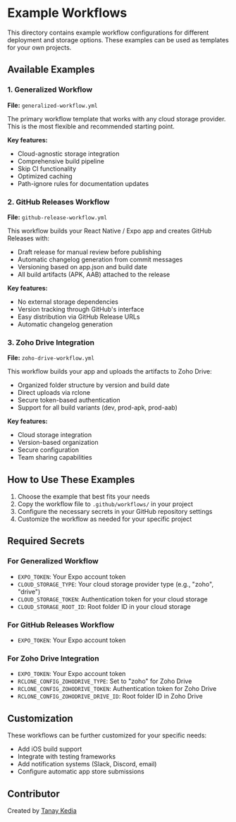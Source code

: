 # Example Workflows

This directory contains example workflow configurations for different deployment and storage options. These examples can be used as templates for your own projects.

## Available Examples

### 1. Generalized Workflow

**File:** `generalized-workflow.yml`

The primary workflow template that works with any cloud storage provider. This is the most flexible and recommended starting point.

**Key features:**

- Cloud-agnostic storage integration
- Comprehensive build pipeline
- Skip CI functionality
- Optimized caching
- Path-ignore rules for documentation updates

### 2. GitHub Releases Workflow

**File:** `github-release-workflow.yml`

This workflow builds your React Native / Expo app and creates GitHub Releases with:

- Draft release for manual review before publishing
- Automatic changelog generation from commit messages
- Versioning based on app.json and build date
- All build artifacts (APK, AAB) attached to the release

**Key features:**

- No external storage dependencies
- Version tracking through GitHub's interface
- Easy distribution via GitHub Release URLs
- Automatic changelog generation

### 3. Zoho Drive Integration

**File:** `zoho-drive-workflow.yml`

This workflow builds your app and uploads the artifacts to Zoho Drive:

- Organized folder structure by version and build date
- Direct uploads via rclone
- Secure token-based authentication
- Support for all build variants (dev, prod-apk, prod-aab)

**Key features:**

- Cloud storage integration
- Version-based organization
- Secure configuration
- Team sharing capabilities

## How to Use These Examples

1. Choose the example that best fits your needs
2. Copy the workflow file to `.github/workflows/` in your project
3. Configure the necessary secrets in your GitHub repository settings
4. Customize the workflow as needed for your specific project

## Required Secrets

### For Generalized Workflow

- `EXPO_TOKEN`: Your Expo account token
- `CLOUD_STORAGE_TYPE`: Your cloud storage provider type (e.g., "zoho", "drive")
- `CLOUD_STORAGE_TOKEN`: Authentication token for your cloud storage
- `CLOUD_STORAGE_ROOT_ID`: Root folder ID in your cloud storage

### For GitHub Releases Workflow

- `EXPO_TOKEN`: Your Expo account token

### For Zoho Drive Integration

- `EXPO_TOKEN`: Your Expo account token
- `RCLONE_CONFIG_ZOHODRIVE_TYPE`: Set to "zoho" for Zoho Drive
- `RCLONE_CONFIG_ZOHODRIVE_TOKEN`: Authentication token for Zoho Drive
- `RCLONE_CONFIG_ZOHODRIVE_DRIVE_ID`: Root folder ID in Zoho Drive

## Customization

These workflows can be further customized for your specific needs:

- Add iOS build support
- Integrate with testing frameworks
- Add notification systems (Slack, Discord, email)
- Configure automatic app store submissions

## Contributor

Created by [Tanay Kedia](https://github.com/TanayK07)
